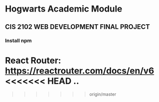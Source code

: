 # Hogwarts Academic Module
## CIS 2102 WEB DEVELOPMENT FINAL PROJECT

### Install npm
React Router: https://reactrouter.com/docs/en/v6
<<<<<<< HEAD
..
=======
>>>>>>> origin/master

